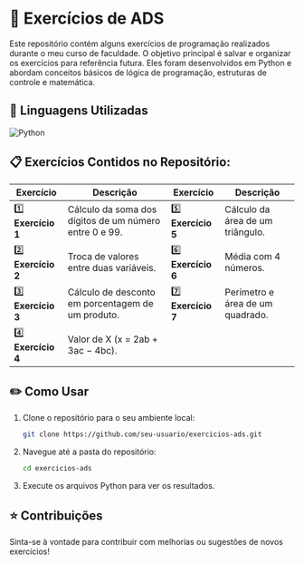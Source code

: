 # :memo: Exercícios de ADS

Este repositório contém alguns exercícios de programação realizados durante o meu curso de faculdade. O objetivo principal é salvar e organizar os exercícios para referência futura. Eles foram desenvolvidos em Python e abordam conceitos básicos de lógica de programação, estruturas de controle e matemática.

## :snake: Linguagens Utilizadas

![Python](https://img.shields.io/badge/-Python-306998?style=for-the-badge&logo=python&logoColor=white&labelColor=2E3A59)

## :clipboard: Exercícios Contidos no Repositório:

| **Exercício**      | **Descrição**                                                   | **Exercício**      | **Descrição**                                                  |
|--------------------|---------------------------------------------------------------|--------------------|---------------------------------------------------------------|
| :one: **Exercício 1** | Cálculo da soma dos dígitos de um número entre 0 e 99.          | :five: **Exercício 5** | Cálculo da área de um triângulo.                               |
| :two: **Exercício 2** | Troca de valores entre duas variáveis.                          | :six: **Exercício 6** | Média com 4 números.                                           |
| :three: **Exercício 3** | Cálculo de desconto em porcentagem de um produto.               | :seven: **Exercício 7** | Perímetro e área de um quadrado.                              |
| :four: **Exercício 4** | Valor de X (x = 2ab + 3ac − 4bc).                                |                    |                                                               |

## :pencil2: Como Usar

1. Clone o repositório para o seu ambiente local:
    ```bash
    git clone https://github.com/seu-usuario/exercicios-ads.git
    ```

2. Navegue até a pasta do repositório:
    ```bash
    cd exercicios-ads
    ```

3. Execute os arquivos Python para ver os resultados.

## :star: Contribuições

Sinta-se à vontade para contribuir com melhorias ou sugestões de novos exercícios!
